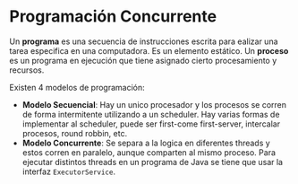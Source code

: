 # Programación Concurrente

Un **programa** es una secuencia de instrucciones escrita para ealizar una tarea especifica en una computadora. Es un elemento estático. Un  **proceso** es un programa en ejecución que tiene asignado cierto procesamiento y recursos.

Existen 4 modelos de programación:

- **Modelo Secuencial**: Hay un unico procesador y los procesos se corren de forma intermitente utilizando a un scheduler. Hay varias formas de implementar al scheduler, puede ser first-come first-server, intercalar procesos, round robbin, etc.
- **Modelo Concurrente**: Se separa a la logica en diferentes threads y estos corren en paralelo, aunque comparten al mismo proceso. Para ejecutar distintos threads en un programa de Java se tiene que usar la interfaz `ExecutorService`.